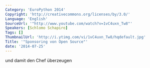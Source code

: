 ```yaml
---
Category: 'EuroPython 2014'
Copyright: 'http://creativecommons.org/licenses/by/3.0/'
Language: 'English'
SourceUrl: '"http://www.youtube.com/watch?v=1vC4uxn_Tw8"'
Speakers: [Schlomo Schapiro]
Tags: []
ThumbnailUrl: 'http://i.ytimg.com/vi/1vC4uxn_Tw8/hqdefault.jpg'
Title: '"Sponsoring von Open Source"'
date: '2014-07-25'
---
```

und damit den Chef überzeugen